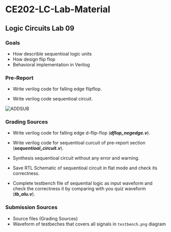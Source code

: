 # CE202-LC-Lab-Material

## Logic Circuits Lab 09

### Goals

- How describle sequentioal logic units 
- How design flip flop
- Behavioral implementation in Verilog

### Pre-Report
* Write verilog code for falling edge flipflop.

* Write verilog code sequentioal circuit.

![ADDSUB](./raw/alu.png)

### Grading Sources

* Write verilog code for falling edge d-flip-flop (***dflop_negedge.v***).

* Write verilog code for sequentioal curcuit of pre-report section (***sequentioal_circuit.v***).

* Synthesis sequentioal circuit without any error and warning.

* Save RTL Schematic of sequentioal circuit in flat mode and check its correctness.

* Complete testbench file of sequential logic as input waveform and check the correctness it by comparing with you quiz waveform (***tb_alu.v***).

### Submission Sources
* Source files (Grading Sources)
* Waveform of testbeches that covers all signals in `testbench.png` diagram
